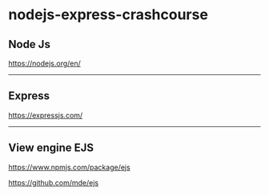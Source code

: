 # nodejs-express-crashcourse

## Node Js
https://nodejs.org/en/
***
## Express
https://expressjs.com/
***
## View engine EJS

https://www.npmjs.com/package/ejs

https://github.com/mde/ejs